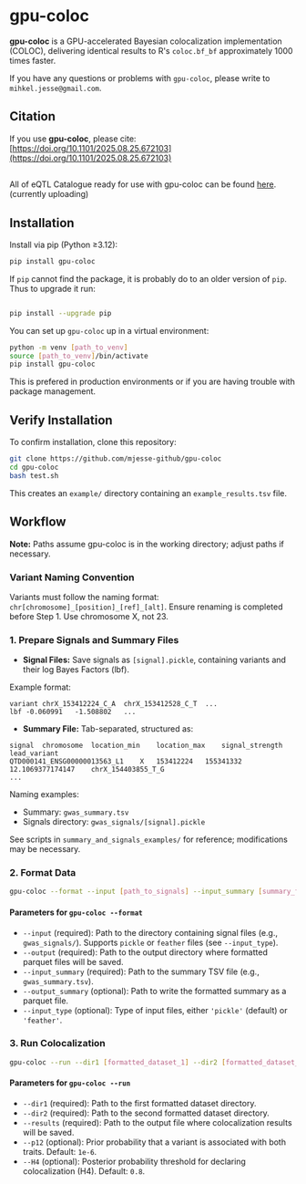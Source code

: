 # gpu-coloc

**gpu-coloc** is a GPU-accelerated Bayesian colocalization implementation (COLOC), delivering identical results to R's `coloc.bf_bf` approximately 1000 times faster.

If you have any questions or problems with `gpu-coloc`, please write to `mihkel.jesse@gmail.com`.

## Citation

If you use **gpu-coloc**, please cite: [https://doi.org/10.1101/2025.08.25.672103](https://doi.org/10.1101/2025.08.25.672103)

##

All of eQTL Catalogue ready for use with gpu-coloc can be found [here](https://tartuulikool-my.sharepoint.com/:f:/r/personal/a72094_ut_ee/Documents/eQTL_Catlogue_gpu-coloc?csf=1&web=1&e=U6OhP4). (currently uploading)

## Installation

Install via pip (Python ≥3.12):

```bash
pip install gpu-coloc
```

If `pip` cannot find the package, it is probably do to an older version of `pip`. Thus to upgrade it run:

```bash

pip install --upgrade pip
```

You can set up `gpu-coloc` up in a virtual environment:

```bash
python -m venv [path_to_venv]
source [path_to_venv]/bin/activate
pip install gpu-coloc
```

This is prefered in production environments or if you are having trouble with package management.

## Verify Installation

To confirm installation, clone this repository:

```bash
git clone https://github.com/mjesse-github/gpu-coloc
cd gpu-coloc
bash test.sh
```

This creates an `example/` directory containing an `example_results.tsv` file.

## Workflow

**Note:** Paths assume gpu-coloc is in the working directory; adjust paths if necessary.

### Variant Naming Convention

Variants must follow the naming format: `chr[chromosome]_[position]_[ref]_[alt]`. Ensure renaming is completed before Step 1. Use chromosome X, not 23.

### 1. Prepare Signals and Summary Files

* **Signal Files:** Save signals as `[signal].pickle`, containing variants and their log Bayes Factors (lbf).

Example format:

```
variant	chrX_153412224_C_A	chrX_153412528_C_T	...
lbf	-0.060991	-1.508802	...
```

* **Summary File:** Tab-separated, structured as:

```
signal	chromosome	location_min	location_max	signal_strength	lead_variant
QTD000141_ENSG00000013563_L1	X	153412224	155341332	12.1069377174147	chrX_154403855_T_G
...
```

Naming examples:

* Summary: `gwas_summary.tsv`
* Signals directory: `gwas_signals/[signal].pickle`

See scripts in `summary_and_signals_examples/` for reference; modifications may be necessary.

### 2. Format Data

```bash
gpu-coloc --format --input [path_to_signals] --input_summary [summary_file] --output [output_folder]
```

#### Parameters for `gpu-coloc --format`

- `--input` (required): Path to the directory containing signal files (e.g., `gwas_signals/`). Supports `pickle` or `feather` files (see `--input_type`).
- `--output` (required): Path to the output directory where formatted parquet files will be saved.
- `--input_summary` (required): Path to the summary TSV file (e.g., `gwas_summary.tsv`).
- `--output_summary` (optional): Path to write the formatted summary as a parquet file.
- `--input_type` (optional): Type of input files, either `'pickle'` (default) or `'feather'`.

### 3. Run Colocalization

```bash
gpu-coloc --run --dir1 [formatted_dataset_1] --dir2 [formatted_dataset_2] --results [results_output] --p12 1e-6 --H4 0.8
```
#### Parameters for `gpu-coloc --run`

- `--dir1` (required): Path to the first formatted dataset directory.
- `--dir2` (required): Path to the second formatted dataset directory.
- `--results` (required): Path to the output file where colocalization results will be saved.
- `--p12` (optional): Prior probability that a variant is associated with both traits. Default: `1e-6`.
- `--H4` (optional): Posterior probability threshold for declaring colocalization (H4). Default: `0.8`.
